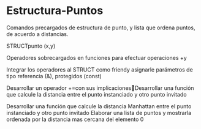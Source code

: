 # Estructura-Puntos
Comandos precargados de estructura de punto, y lista que ordena puntos, de acuerdo a distancias.

STRUCTpunto (x,y)

Operadores sobrecargados en funciones para efectuar operaciones +y 

Integrar los operadores al STRUCT como friendy asignarle parámetros de tipo referencia (&), protegidos (const) 

Desarrollar un operador +=con sus implicacionesDesarrollar una función que calcule la distancia entre el punto instanciado y otro punto invitado

Desarrollar una función que calcule la distancia Manhattan entre el punto instanciado y otro punto invitado
Elaborar una lista de puntos y mostrarla ordenada por la distancia mas cercana del elemento 0
